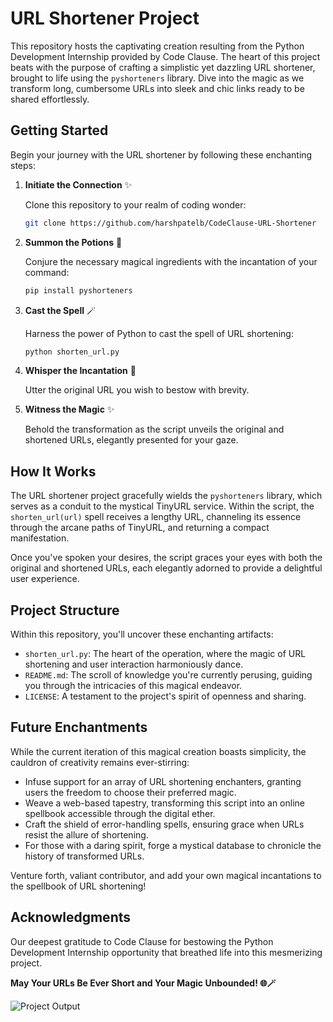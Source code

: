 # URL Shortener Project

This repository hosts the captivating creation resulting from the Python Development Internship provided by Code Clause. The heart of this project beats with the purpose of crafting a simplistic yet dazzling URL shortener, brought to life using the `pyshorteners` library. Dive into the magic as we transform long, cumbersome URLs into sleek and chic links ready to be shared effortlessly.

## Getting Started

Begin your journey with the URL shortener by following these enchanting steps:

1. **Initiate the Connection** ✨

   Clone this repository to your realm of coding wonder:

   ```bash
   git clone https://github.com/harshpatelb/CodeClause-URL-Shortener
   ```

2. **Summon the Potions** 🧙

   Conjure the necessary magical ingredients with the incantation of your command:

   ```bash
   pip install pyshorteners
   ```

3. **Cast the Spell** 🪄

   Harness the power of Python to cast the spell of URL shortening:

   ```bash
   python shorten_url.py
   ```

4. **Whisper the Incantation** 📜

   Utter the original URL you wish to bestow with brevity.

5. **Witness the Magic** ✨

   Behold the transformation as the script unveils the original and shortened URLs, elegantly presented for your gaze.

## How It Works

The URL shortener project gracefully wields the `pyshorteners` library, which serves as a conduit to the mystical TinyURL service. Within the script, the `shorten_url(url)` spell receives a lengthy URL, channeling its essence through the arcane paths of TinyURL, and returning a compact manifestation.

Once you've spoken your desires, the script graces your eyes with both the original and shortened URLs, each elegantly adorned to provide a delightful user experience.

## Project Structure

Within this repository, you'll uncover these enchanting artifacts:

- `shorten_url.py`: The heart of the operation, where the magic of URL shortening and user interaction harmoniously dance.
- `README.md`: The scroll of knowledge you're currently perusing, guiding you through the intricacies of this magical endeavor.
- `LICENSE`: A testament to the project's spirit of openness and sharing.

## Future Enchantments

While the current iteration of this magical creation boasts simplicity, the cauldron of creativity remains ever-stirring:

- Infuse support for an array of URL shortening enchanters, granting users the freedom to choose their preferred magic.
- Weave a web-based tapestry, transforming this script into an online spellbook accessible through the digital ether.
- Craft the shield of error-handling spells, ensuring grace when URLs resist the allure of shortening.
- For those with a daring spirit, forge a mystical database to chronicle the history of transformed URLs.

Venture forth, valiant contributor, and add your own magical incantations to the spellbook of URL shortening!

## Acknowledgments

Our deepest gratitude to Code Clause for bestowing the Python Development Internship opportunity that breathed life into this mesmerizing project.

**May Your URLs Be Ever Short and Your Magic Unbounded! 🌐🪄**

![Project Output](https://drive.google.com/file/d/16mQw2dRDTK1fG9U-jsN_AI6-Z8onUHfj/view?usp=sharing)
